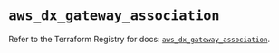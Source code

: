 # `aws_dx_gateway_association`

Refer to the Terraform Registry for docs: [`aws_dx_gateway_association`](https://registry.terraform.io/providers/hashicorp/aws/4.54.0/docs/resources/dx_gateway_association).
